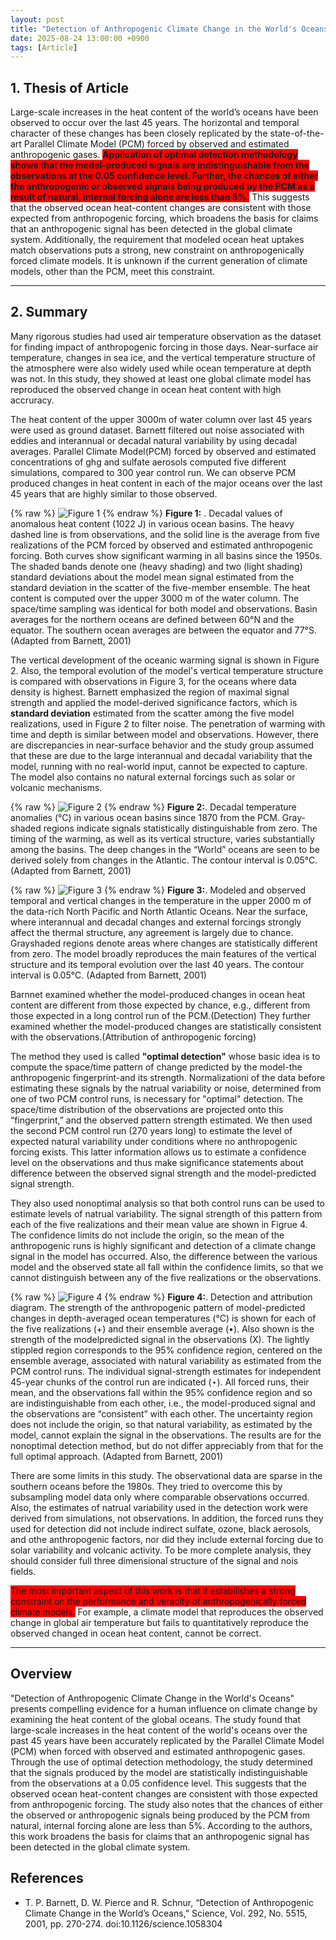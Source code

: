 ```yaml
---
layout: post
title: "Detection of Anthropogenic Climate Change in the World's Oceans"
date: 2025-08-24 13:00:00 +0900
tags: [Article]
---
```


## 1. Thesis of Article
Large-scale increases in the heat content of the world’s oceans have been
observed to occur over the last 45 years. The horizontal and temporal character
of these changes has been closely replicated by the state-of-the-art Parallel
Climate Model (PCM) forced by observed and estimated anthropogenic gases.
<span style="background-color:red">**Application of optimal detection methodology shows that the model-produced
signals are indistinguishable from the observations at the 0.05 confidence level. Further, the chances of either the anthropogenic or observed signals being produced by the PCM as a result of natural, internal forcing alone are less than 5%.**</span> This suggests that the observed ocean heat-content changes are consistent with those expected from anthropogenic forcing, which broadens the basis for claims that an anthropogenic signal has been detected in the global climate system. Additionally, the requirement that modeled ocean heat uptakes match observations puts a strong, new constraint on anthropogenically forced climate models. It is unknown if the current generation of climate models, other than the PCM, meet this constraint.


---

## 2. Summary
Many rigorous studies had used air temperature observation as the dataset for finding impact of anthropogenic forcing in those days. Near-surface air temperature, changes in sea ice, and the vertical temperature structure of the atmosphere were also widely used while ocean temperature at depth was not. In this study, they showed at least one global climate model has reproduced the observed change in ocean heat content with high accruracy.

The heat content of the upper 3000m of water column over last 45 years were used as ground dataset. Barnett filtered out noise associated with eddies and interannual or decadal natural variability by using decadal averages. Parallel Climate Model(PCM) forced by observed and estimated concentrations of ghg and sulfate aerosols computed five different simulations, compared to 300 year control run. We can observe PCM produced changes in heat content in each of the major oceans over the last 45 years that are highly similar to those observed.


{% raw %}
<img src="/images/Detection_of_Anthropogenic_Climate_Change_in_World_Oceans/barnett_2001.png" alt="Figure 1">
{% endraw %}
**Figure 1:** . Decadal values of anomalous heat content (1022 J) in various ocean basins. The heavy dashed line is from observations, and the solid line is the average from five realizations of the PCM forced by observed and estimated anthropogenic forcing. Both curves show significant warming in all basins since the 1950s. The shaded bands denote one (heavy shading) and two (light shading) standard deviations about the model mean signal estimated from the standard deviation in the scatter of the five-member ensemble. The heat content is computed over the upper 3000 m of the water column. The space/time sampling was identical for both model and observations. Basin averages for the northern oceans are defined between 60°N and the equator. The southern ocean averages are between the equator and 77°S. (Adapted from Barnett, 2001)


The vertical development of the oceanic warming signal is shown in Figure 2. Also, the temporal evolution of the model's vertical temperature structure is compared with observations in Figure 3, for the oceans where data density is highest. Barnett emphasized the region of maximal signal strength and applied the model-derived significance factors, which is **standard deviation** estimated from the scatter among the five model realizations, used in Figure 2 to filter noise. The penetration of warming with time and depth is similar between model and observations. However, there are discrepancies in near-surface behavior and the study group assumed that these are due to the large interannual and decadal variability that the model, running with no real-world input, cannot be expected to capture. The model also contains no natural external forcings such as solar or volcanic mechanisms.


{% raw %}
<img src="/images/Detection_of_Anthropogenic_Climate_Change_in_World_Oceans/barnett_2001_2.png" alt="Figure 2">
{% endraw %}
**Figure 2:**. Decadal temperature anomalies (°C) in various ocean basins since 1870 from the PCM. Gray-shaded regions indicate signals statistically distinguishable from zero. The timing of the warming, as well as its vertical structure, varies substantially among the basins. The deep changes in the “World”
oceans are seen to be derived solely from changes in the Atlantic. The contour interval is 0.05°C.(Adapted from Barnett, 2001)


{% raw %}
<img src="/images/Detection_of_Anthropogenic_Climate_Change_in_World_Oceans/barnett_2001_3.png" alt="Figure 3">
{% endraw %}
**Figure 3:**. Modeled and observed temporal and vertical changes in the temperature in the upper 2000 m of the data-rich North Pacific and North Atlantic Oceans. Near the surface, where interannual and decadal changes and external forcings strongly affect the thermal structure, any agreement is largely
due to chance. Grayshaded regions denote areas where changes are statistically different from zero. The
model broadly reproduces the main features of the vertical structure and its temporal evolution over
the last 40 years. The contour interval is 0.05°C. (Adapted from Barnett, 2001)


Barnnet examined whether the model-produced changes in ocean heat content are different from those expected by chance, e.g., different from those expected in a long control run of the PCM.(Detection)
They further examined whether the model-produced changes are statistically consistent with the observations.(Attribution of anthropogenic forcing)


The method they used is called **"optimal detection"** whose basic idea is to compute the space/time pattern of change predicted by the model-the anthropogenic fingerprint-and its strength. Normalizationi of the data before estimating these signals by the natrual variability or noise, determined from one of two PCM control runs, is necessary for "optimal" detection. The space/time distribution of the observations are projected onto this “fingerprint,” and the observed pattern strength estimated. We then used the second PCM control run (270 years long) to estimate the level of expected natural variability under conditions where no anthropogenic forcing exists. This latter information allows us to estimate a confidence level on the observations and thus make significance statements about difference between the observed signal strength and the model-predicted signal strength.


They also used nonoptimal analysis so that both control runs can be used to estimate levels of natrual variability. The signal strength of this pattern from each of the five realizations and their mean value are shown in Figrue 4. The confidence limits do not include the origin, so the mean of the anthropogenic runs is highly significant and detection of a climate change signal in the model has occurred. Also, the difference between the various model and the observed state all fall within the confidence limits, so that we cannot distinguish between any of the five realizations or the observations.


{% raw %}
<img src="/images/Detection_of_Anthropogenic_Climate_Change_in_World_Oceans/barnett_2001_4.png" alt="Figure 4">
{% endraw %}
**Figure 4:**. Detection and attribution diagram. The strength of the anthropogenic pattern of model-predicted changes in depth-averaged ocean temperatures (°C) is shown for each of the five realizations (+) and their ensemble average ($\bullet$). Also shown is the strength of the modelpredicted signal in the observations (X). The lightly stippled region corresponds to the 95% confidence region, centered on the ensemble average, associated with natural variability as estimated from the PCM control runs. The individual signal-strength estimates for independent 45-year chunks of the control run are indicated ($\star$). All forced runs, their mean, and the observations fall within the 95% confidence region and so are indistinguishable from each other, i.e., the model-produced signal and the observations are “consistent” with each other. The uncertainty region does not include the origin, so that natural variability, as estimated by the model, cannot explain the signal in the observations. The results are for the nonoptimal detection method, but do not differ appreciably from that for the full optimal approach. (Adapted from Barnett, 2001)


There are some limits in this study. The observational data are sparse in the southern oceans before the 1980s. They tried to overcome this by subsampling model data only where comparable observations occurred. Also, the estimates of natrual variability used in the detection work were derived from simulations, not observations. In addition, the forced runs they used for detection did not include indirect sulfate, ozone, black aerosols, and othe anthropogenic factors, nor did they include external forcing due to solar variability and volcanic activity. To be more complete analysis, they should consider full three dimensional structure of the signal and nois fields.


<span style="background-color:red">The most important aspect of this work is that it estabilishes a strong constraint on the performance and veracity of anthropogenically forced climate models.</span> For example, a climate model that reproduces the observed change in global air temperature but fails to quantitatively reproduce the observed changed in ocean heat content, cannot be correct.


---

## Overview

"Detection of Anthropogenic Climate Change in the World's Oceans" presents compelling evidence for a human influence on climate change by examining the heat content of the global oceans. The study found that large-scale increases in the heat content of the world's oceans over the past 45 years have been accurately replicated by the Parallel Climate Model (PCM) when forced with observed and estimated anthropogenic gases. Through the use of optimal detection methodology, the study determined that the signals produced by the model are statistically indistinguishable from the observations at a 0.05 confidence level. This suggests that the observed ocean heat-content changes are consistent with those expected from anthropogenic forcing. The study also notes that the chances of either the observed or anthropogenic signals being produced by the PCM from natural, internal forcing alone are less than 5%. According to the authors, this work broadens the basis for claims that an anthropogenic signal has been detected in the global climate system.


## References
- T. P. Barnett, D. W. Pierce and R. Schnur, “Detection of Anthropogenic Climate Change in the World’s Oceans,” Science, Vol. 292, No. 5515, 2001, pp. 270-274. doi:10.1126/science.1058304
